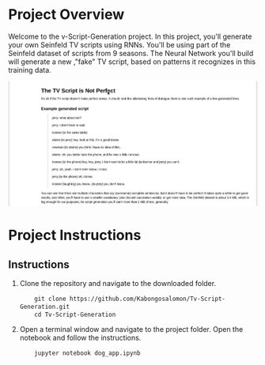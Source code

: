 [//]: # (Image References)

[image1]: ./images/home_project.png "Home"



# Project Overview

Welcome to the v-Script-Generation project. In this project, you'll generate your own Seinfeld TV scripts using RNNs. You'll be using part of the Seinfeld dataset of scripts from 9 seasons. The Neural Network you'll build will generate a new ,"fake" TV script, based on patterns it recognizes in this training data.

![Sample Output][image1]


# Project Instructions

## Instructions

1. Clone the repository and navigate to the downloaded folder.
	
	```	
		git clone https://github.com/Kabongosalomon/Tv-Script-Generation.git
		cd Tv-Script-Generation
	```
	

2. Open a terminal window and navigate to the project folder. Open the notebook and follow the instructions.
	
	```
		jupyter notebook dog_app.ipynb
	```
